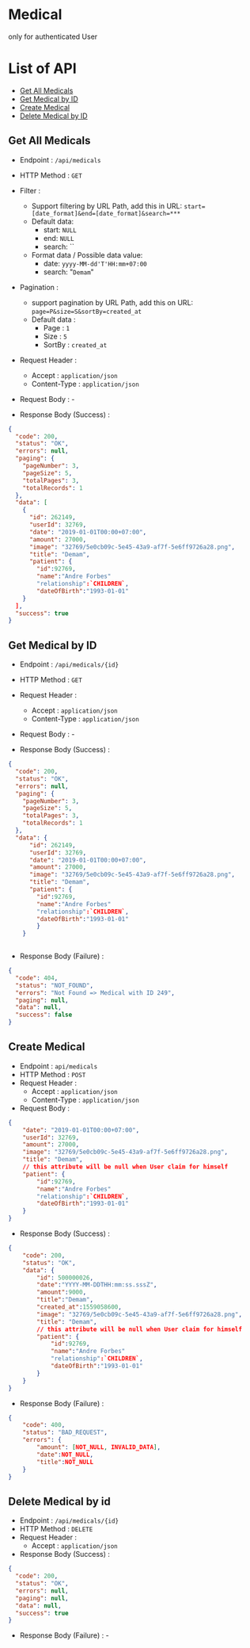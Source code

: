 
# Medical
only for authenticated User

# List of API
- [Get All Medicals](#get-all-medicals)
- [Get Medical by ID](#get-medical-by-id)
- [Create Medical](#create-medical)
- [Delete Medical by ID](#delete-medical-by-id)

## Get All Medicals

- Endpoint : `/api/medicals`
- HTTP Method : `GET`
- Filter : 
    - Support filtering by URL Path, add this in URL: `start=[date_format]&end=[date_format]&search=***`
    - Default data:
        - start: `NULL`
        - end: `NULL`
        - search: ``
    - Format data / Possible data value:
        - date: `yyyy-MM-dd'T'HH:mm+07:00`
        - search: "`Demam`"
- Pagination : 
    - support pagination by URL Path, add this on URL: `page=P&size=S&sortBy=created_at`
    - Default data :
        - Page : `1`
        - Size : `5`
        - SortBy : `created_at`

- Request Header : 
    - Accept : `application/json`
    - Content-Type : `application/json`
- Request Body : -

- Response Body (Success) :

```json
{
  "code": 200,
  "status": "OK",
  "errors": null,
  "paging": {
    "pageNumber": 3,
    "pageSize": 5,
    "totalPages": 3,
    "totalRecords": 1
  },
  "data": [
    {
      "id": 262149,
      "userId": 32769,
      "date": "2019-01-01T00:00+07:00",
      "amount": 27000,
      "image": "32769/5e0cb09c-5e45-43a9-af7f-5e6ff9726a28.png",
      "title": "Demam",
      "patient": {
		"id":92769,
		"name":"Andre Forbes"
		"relationship":`CHILDREN`,
		"dateOfBirth":"1993-01-01"
	}
  ],
  "success": true
}
```

## Get Medical by ID
- Endpoint : `/api/medicals/{id}`
- HTTP Method : `GET`
- Request Header : 
    - Accept : `application/json`
    - Content-Type : `application/json`
- Request Body : -

- Response Body (Success) :

```json
{
  "code": 200,
  "status": "OK",
  "errors": null,
  "paging": {
    "pageNumber": 3,
    "pageSize": 5,
    "totalPages": 3,
    "totalRecords": 1
  },
  "data": {
      "id": 262149,
      "userId": 32769,
      "date": "2019-01-01T00:00+07:00",
      "amount": 27000,
      "image": "32769/5e0cb09c-5e45-43a9-af7f-5e6ff9726a28.png",
      "title": "Demam",
      "patient": {
		"id":92769,
		"name":"Andre Forbes"
		"relationship":`CHILDREN`,
		"dateOfBirth":"1993-01-01"
	    }
    }
  
```
- Response Body (Failure) :

```json
{
  "code": 404,
  "status": "NOT_FOUND",
  "errors": "Not Found => Medical with ID 249",
  "paging": null,
  "data": null,
  "success": false
}
```

## Create Medical
- Endpoint : `api/medicals`
- HTTP Method : `POST`
- Request Header : 
    - Accept : `application/json`
    - Content-Type : `application/json`
- Request Body : 
```json
{
    "date": "2019-01-01T00:00+07:00",
    "userId": 32769,
    "amount": 27000,
    "image": "32769/5e0cb09c-5e45-43a9-af7f-5e6ff9726a28.png",
    "title": "Demam",
    // this attribute will be null when User claim for himself
    "patient": {
		"id":92769,
		"name":"Andre Forbes"
		"relationship":`CHILDREN`,
		"dateOfBirth":"1993-01-01"
	}
}
```

- Response Body (Success) :

```json
{
    "code": 200,
    "status": "OK",
    "data": {
        "id": 500000026,
        "date":"YYYY-MM-DDTHH:mm:ss.sssZ",
        "amount":9000,
        "title":"Demam",
        "created_at":1559058600,
        "image": "32769/5e0cb09c-5e45-43a9-af7f-5e6ff9726a28.png",
        "title": "Demam",
        // this attribute will be null when User claim for himself
        "patient": {
    		"id":92769,
    		"name":"Andre Forbes"
    		"relationship":`CHILDREN`,
    		"dateOfBirth":"1993-01-01"
    	}
    }
}
```

- Response Body (Failure) :

```json
{
    "code": 400,
    "status": "BAD_REQUEST",
    "errors": {
        "amount": [NOT_NULL, INVALID_DATA],
        "date":NOT_NULL,
        "title":NOT_NULL
    }
}
```
## Delete Medical by id

- Endpoint : `/api/medicals/{id}`
- HTTP Method : `DELETE`
- Request Header : 
    - Accept : `application/json`
- Response Body (Success) :

```json
{
  "code": 200,
  "status": "OK",
  "errors": null,
  "paging": null,
  "data": null,
  "success": true
}
```
- Response Body (Failure) : -

